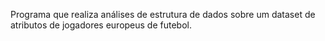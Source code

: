 Programa que realiza análises de estrutura de dados sobre um dataset de atributos de jogadores europeus de futebol.
